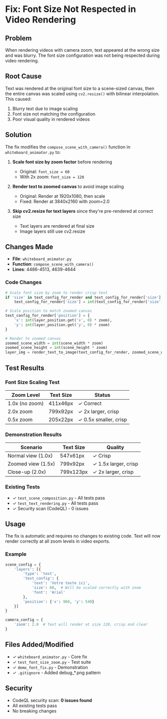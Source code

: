 # Fix: Font Size Not Respected in Video Rendering

## Problem
When rendering videos with camera zoom, text appeared at the wrong size and was blurry. The font size configuration was not being respected during video rendering.

## Root Cause
Text was rendered at the original font size to a scene-sized canvas, then the entire canvas was scaled using `cv2.resize()` with bilinear interpolation. This caused:
1. Blurry text due to image scaling
2. Font size not matching the configuration
3. Poor visual quality in rendered videos

## Solution
The fix modifies the `compose_scene_with_camera()` function in `whiteboard_animator.py` to:

1. **Scale font size by zoom factor** before rendering
   - Original: `font_size = 60`
   - With 2x zoom: `font_size = 120`

2. **Render text to zoomed canvas** to avoid image scaling
   - Original: Render at 1920x1080, then scale
   - Fixed: Render at 3840x2160 with zoom=2.0

3. **Skip cv2.resize for text layers** since they're pre-rendered at correct size
   - Text layers are rendered at final size
   - Image layers still use cv2.resize

## Changes Made
- **File**: `whiteboard_animator.py`
- **Function**: `compose_scene_with_camera()`
- **Lines**: 4486-4513, 4639-4644

### Code Changes
```python
# Scale font size by zoom to render crisp text
if 'size' in text_config_for_render and text_config_for_render['size'] > 0:
    text_config_for_render['size'] = int(text_config_for_render['size'] * zoom)

# Scale position to match zoomed canvas
text_config_for_render['position'] = {
    'x': int(layer_position.get('x', 0) * zoom),
    'y': int(layer_position.get('y', 0) * zoom)
}

# Render to zoomed canvas
zoomed_scene_width = int(scene_width * zoom)
zoomed_scene_height = int(scene_height * zoom)
layer_img = render_text_to_image(text_config_for_render, zoomed_scene_width, zoomed_scene_height)
```

## Test Results

### Font Size Scaling Test
| Zoom Level | Text Size | Status |
|------------|-----------|--------|
| 1.0x (no zoom) | 411x46px | ✓ Correct |
| 2.0x zoom | 799x92px | ✓ 2x larger, crisp |
| 0.5x zoom | 205x22px | ✓ 0.5x smaller, crisp |

### Demonstration Results
| Scenario | Text Size | Quality |
|----------|-----------|---------|
| Normal view (1.0x) | 547x61px | ✓ Crisp |
| Zoomed view (1.5x) | 799x92px | ✓ 1.5x larger, crisp |
| Close-up (2.0x) | 799x123px | ✓ 2x larger, crisp |

### Existing Tests
- ✓ `test_scene_composition.py` - All tests pass
- ✓ `test_text_rendering.py` - All tests pass
- ✓ Security scan (CodeQL) - 0 issues

## Usage
The fix is automatic and requires no changes to existing code. Text will now render correctly at all zoom levels in video exports.

### Example
```python
scene_config = {
    'layers': [{
        'type': 'text',
        'text_config': {
            'text': 'Votre texte ici',
            'size': 60,  # Will be scaled correctly with zoom
            'font': 'Arial'
        },
        'position': {'x': 960, 'y': 540}
    }]
}

camera_config = {
    'zoom': 2.0  # Text will render at size 120, crisp and clear
}
```

## Files Added/Modified
- ✓ `whiteboard_animator.py` - Core fix
- ✓ `test_font_size_zoom.py` - Test suite
- ✓ `demo_font_fix.py` - Demonstration
- ✓ `.gitignore` - Added debug_*.png pattern

## Security
- CodeQL security scan: **0 issues found**
- All existing tests pass
- No breaking changes
